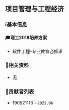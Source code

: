 ## 项目管理与工程经济

### ℹ基本信息

#### 🎓理工2018培养方案

+ 软件工程-专业教育必修课

###  📁相关资料

+ 无

### 👤贡献者列表

+ 190521118 - `2022.06`
